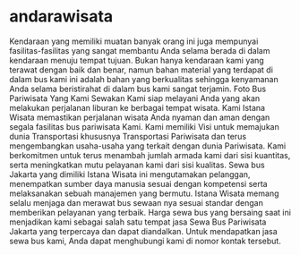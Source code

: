 # andarawisata
Kendaraan yang memiliki muatan banyak orang ini juga mempunyai fasilitas-fasilitas yang sangat membantu Anda selama berada di dalam kendaraan menuju tempat tujuan. Bukan hanya kendaraan kami yang terawat dengan baik dan benar, namun bahan material yang terdapat di dalam bus kami ini adalah bahan yang berkualitas sehingga kenyamanan Anda selama beristirahat di dalam bus kami sangat terjamin.  Foto Bus Pariwisata Yang Kami Sewakan     Kami siap melayani Anda yang akan melakukan perjalanan liburan ke berbagai tempat wisata. Kami Istana Wisata memastikan perjalanan wisata Anda nyaman dan aman dengan segala fasilitas bus pariwisata Kami. Kami memiliki Visi untuk memajukan dunia Transportasi khususnya Transportasi Pariwisata dan terus mengembangkan usaha-usaha yang terkait dengan dunia Pariwisata.  Kami berkomitmen untuk terus menambah jumlah armada kami dari sisi kuantitas, serta meningkatkan mutu pelayanan kami dari sisi kualitas. Sewa bus Jakarta yang dimiliki Istana Wisata ini mengutamakan pelanggan, menempatkan sumber daya manusia sesuai dengan kompetensi serta melaksanakan sebuah manajemen yang bermutu. Istana Wisata memang selalu menjaga dan merawat bus sewaan nya sesuai standar dengan memberikan pelayanan yang terbaik.  Harga sewa bus yang bersaing saat ini menjadikan kami sebagai salah satu tempat jasa Sewa Bus Pariwisata Jakarta yang terpercaya dan dapat diandalkan. Untuk mendapatkan jasa sewa bus kami, Anda dapat menghubungi kami di nomor kontak tersebut.
